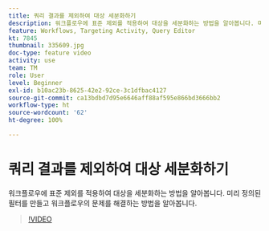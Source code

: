 ```yaml
---
title: 쿼리 결과를 제외하여 대상 세분화하기
description: 워크플로우에 표준 제외를 적용하여 대상을 세분화하는 방법을 알아봅니다. 미리 정의된 필터를 만들고 워크플로우의 문제를 해결하는 방법을 알아봅니다.
feature: Workflows, Targeting Activity, Query Editor
kt: 7845
thumbnail: 335609.jpg
doc-type: feature video
activity: use
team: TM
role: User
level: Beginner
exl-id: b10ac23b-8625-42e2-92ce-3c1dfbac4127
source-git-commit: ca13bdbd7d95e6646aff88af595e866bd3666bb2
workflow-type: ht
source-wordcount: '62'
ht-degree: 100%

---
```


# 쿼리 결과를 제외하여 대상 세분화하기

워크플로우에 표준 제외를 적용하여 대상을 세분화하는 방법을 알아봅니다. 미리 정의된 필터를 만들고 워크플로우의 문제를 해결하는 방법을 알아봅니다.

>[!VIDEO](https://video.tv.adobe.com/v/335609?quality=12)
